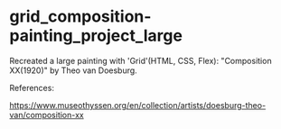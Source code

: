 # grid_composition-painting_project_large

Recreated a large painting with 'Grid'(HTML, CSS, Flex): "Composition XX(1920)" by Theo van Doesburg.





References:

https://www.museothyssen.org/en/collection/artists/doesburg-theo-van/composition-xx 
